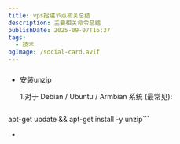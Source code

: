 ```yaml
---
title: vps拾建节点相关总结
description: 主要相关命令总结
publishDate: 2025-09-07T16:37
tags:
  - 技术
ogImage: /social-card.avif
---
```

* ### 
  安装unzip


  1.对于 Debian / Ubuntu / Armbian 系统 (最常见):

  ```Bash 
apt-get update && apt-get install -y unzip```


*
